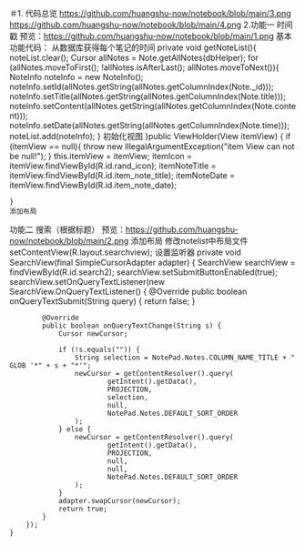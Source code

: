 ＃1. 代码总览
https://github.com/huangshu-now/notebook/blob/main/3.png
https://github.com/huangshu-now/notebook/blob/main/4.png
2.功能一 时间戳
预览：https://github.com/huangshu-now/notebook/blob/main/1.png
基本功能代码：
从数据库获得每个笔记的时间
    private void getNoteList(){
        noteList.clear();
        Cursor allNotes = Note.getAllNotes(dbHelper);
        for (allNotes.moveToFirst(); !allNotes.isAfterLast(); allNotes.moveToNext()){
            NoteInfo noteInfo = new NoteInfo();
            noteInfo.setId(allNotes.getString(allNotes.getColumnIndex(Note._id)));
            noteInfo.setTitle(allNotes.getString(allNotes.getColumnIndex(Note.title)));
            noteInfo.setContent(allNotes.getString(allNotes.getColumnIndex(Note.content)));
            noteInfo.setDate(allNotes.getString(allNotes.getColumnIndex(Note.time)));
            noteList.add(noteInfo);
        }
  初始化视图
    }public ViewHolder(View itemView) {
        if (itemView == null){
            throw new IllegalArgumentException("item View can not be null!");
        }
        this.itemView = itemView;
        itemIcon = itemView.findViewById(R.id.rand_icon);
        itemNoteTitle = itemView.findViewById(R.id.item_note_title);
        itemNoteDate = itemView.findViewById(R.id.item_note_date);

    }
    添加布局
<TextView
            android:id="@+id/item_note_date"
            android:layout_width="match_parent"
            android:layout_height="0dp"
            android:layout_weight="1"
            android:textSize="16sp"
            android:gravity="center_vertical"
            android:singleLine="true"/>
           
功能二 搜索（根据标题）
预览：https://github.com/huangshu-now/notebook/blob/main/2.png
添加布局
<SearchView
        android:id="@+id/search2"
        android:layout_width="match_parent"
        android:layout_height="wrap_content"
        >
    </SearchView>
    修改notelist中布局文件
  setContentView(R.layout.searchview);
设置监听器
  private void SearchView(final SimpleCursorAdapter adapter) {
        SearchView searchView = findViewById(R.id.search2);
        searchView.setSubmitButtonEnabled(true);
        searchView.setOnQueryTextListener(new SearchView.OnQueryTextListener() {
            @Override
            public boolean onQueryTextSubmit(String query) {
                return false;
            }

            @Override
            public boolean onQueryTextChange(String s) {
                Cursor newCursor;

                if (!s.equals("")) {
                    String selection = NotePad.Notes.COLUMN_NAME_TITLE + " GLOB '*" + s + "*'";
                    newCursor = getContentResolver().query(
                            getIntent().getData(),
                            PROJECTION,
                            selection,
                            null,
                            NotePad.Notes.DEFAULT_SORT_ORDER
                    );
                } else {
                    newCursor = getContentResolver().query(
                            getIntent().getData(),
                            PROJECTION,
                            null,
                            null,
                            NotePad.Notes.DEFAULT_SORT_ORDER
                    );
                }
                adapter.swapCursor(newCursor); 
                return true;
            }
        });
    }



